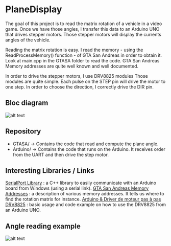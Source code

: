 # PlaneDisplay

The goal of this project is to read the matrix rotation of a vehicle in a video game. Once we have those angles, I transfer this data to an Arduino UNO that drives stepper motors. Those stepper motors will display the currents angles of the vehicle.

Reading the matrix rotation is easy. I read the memory - using the ReadProcessMemory() function - of GTA San Andreas in order to obtain it. Look at main.cpp in the GTASA folder to read the code. GTA San Andreas Memory addresses are quite well known and well documented.

In order to drive the stepper motors, I use DRV8825 modules Those modules are quite simple. Each pulse on the STEP pin will drive the motor to one step. In order to choose the direction, I correctly drive the DIR pin.

## Bloc diagram

![alt text](https://i.imgur.com/3dpn9VX.png "Bloc diagram")

## Repository

* GTASA/    → Contains the code that read and compute the plane angle.
* Arduino/  → Contains the code that runs on the Arduino. It receives order from the UART and then drive the step motor.

## Interesting Libraries / Links

[SerialPort Library](https://github.com/manashmndl/SerialPort) : a C++ library to easily communicate with an Arduino board from Windows (using a serial link).
[GTA San Andreas Memory Addresses](https://www.gtamodding.com/wiki/Memory_Addresses_(SA)) : a description of various memory addresses. It tells us where to find the rotation matrix for instance.
[Arduino & Driver de moteur pas à pas DRV8825](http://gilles.thebault.free.fr/spip.php?article29) : basic usage and code example on how to use the DRV8825 from an Arduino UNO.

## Angle reading example

![alt text](https://i.imgur.com/8S0VcbO.png "Angle reading example")
